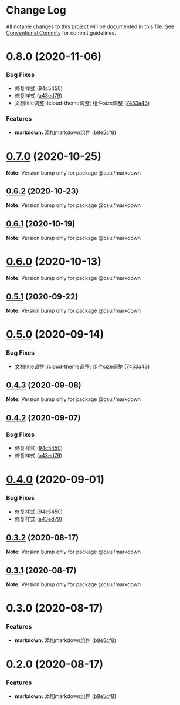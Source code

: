 # Change Log

All notable changes to this project will be documented in this file.
See [Conventional Commits](https://conventionalcommits.org) for commit guidelines.

# 0.8.0 (2020-11-06)


### Bug Fixes

* 修复样式 ([94c5450](https://gitee.com/gitee-fe/osui/tree/master/commits/94c545078c2b4c05dee48b880f32bed2d11459ea))
* 修复样式 ([a43ed79](https://gitee.com/gitee-fe/osui/tree/master/commits/a43ed793f7b01e40526ba3b0917d8ac902ec2eb7))
* 文档title调整; icloud-theme调整; 组件size调整 ([7453a43](https://gitee.com/gitee-fe/osui/tree/master/commits/7453a437fb419db875709b32f934ba9e3454f895))


### Features

* **markdown:** 添加markdown组件 ([b8e5cf8](https://gitee.com/gitee-fe/osui/tree/master/commits/b8e5cf81c78ecc732eaae9e88452cd9611432843))





# [0.7.0](https://gitee.com/gitee-fe/osui/tree/master/compare/@osui/markdown@0.6.2...@osui/markdown@0.7.0) (2020-10-25)

**Note:** Version bump only for package @osui/markdown





## [0.6.2](https://gitee.com/gitee-fe/osui/tree/master/compare/@osui/markdown@0.6.1...@osui/markdown@0.6.2) (2020-10-23)

**Note:** Version bump only for package @osui/markdown





## [0.6.1](https://gitee.com/gitee-fe/osui/tree/master/compare/@osui/markdown@0.5.1...@osui/markdown@0.6.1) (2020-10-19)

**Note:** Version bump only for package @osui/markdown





# [0.6.0](https://gitee.com/gitee-fe/osui/tree/master/compare/@osui/markdown@0.5.1...@osui/markdown@0.6.0) (2020-10-13)

**Note:** Version bump only for package @osui/markdown





## [0.5.1](https://gitee.com/gitee-fe/osui/tree/master/compare/@osui/markdown@0.5.0...@osui/markdown@0.5.1) (2020-09-22)

**Note:** Version bump only for package @osui/markdown





# [0.5.0](https://gitee.com/gitee-fe/osui/tree/master/compare/@osui/markdown@0.4.3...@osui/markdown@0.5.0) (2020-09-14)


### Bug Fixes

* 文档title调整; icloud-theme调整; 组件size调整 ([7453a43](https://gitee.com/gitee-fe/osui/tree/master/commits/7453a437fb419db875709b32f934ba9e3454f895))





## [0.4.3](https://gitee.com/gitee-fe/osui/tree/master/compare/@osui/markdown@0.4.2...@osui/markdown@0.4.3) (2020-09-08)

**Note:** Version bump only for package @osui/markdown





## [0.4.2](https://gitee.com/gitee-fe/osui/tree/master/compare/@osui/markdown@0.3.2...@osui/markdown@0.4.2) (2020-09-07)


### Bug Fixes

* 修复样式 ([94c5450](https://gitee.com/gitee-fe/osui/tree/master/commits/94c545078c2b4c05dee48b880f32bed2d11459ea))
* 修复样式 ([a43ed79](https://gitee.com/gitee-fe/osui/tree/master/commits/a43ed793f7b01e40526ba3b0917d8ac902ec2eb7))





# [0.4.0](https://gitee.com/gitee-fe/osui/tree/master/compare/@osui/markdown@0.3.2...@osui/markdown@0.4.0) (2020-09-01)


### Bug Fixes

* 修复样式 ([94c5450](https://gitee.com/gitee-fe/osui/tree/master/commits/94c545078c2b4c05dee48b880f32bed2d11459ea))
* 修复样式 ([a43ed79](https://gitee.com/gitee-fe/osui/tree/master/commits/a43ed793f7b01e40526ba3b0917d8ac902ec2eb7))





## [0.3.2](https://gitee.com/gitee-fe/osui/tree/master/compare/@osui/markdown@0.3.1...@osui/markdown@0.3.2) (2020-08-17)

**Note:** Version bump only for package @osui/markdown





## [0.3.1](https://gitee.com/gitee-fe/osui/tree/master/compare/@osui/markdown@0.3.0...@osui/markdown@0.3.1) (2020-08-17)

**Note:** Version bump only for package @osui/markdown





# 0.3.0 (2020-08-17)


### Features

* **markdown:** 添加markdown组件 ([b8e5cf8](https://gitee.com/gitee-fe/osui/tree/master/commits/b8e5cf81c78ecc732eaae9e88452cd9611432843))





# 0.2.0 (2020-08-17)


### Features

* **markdown:** 添加markdown组件 ([b8e5cf8](https://gitee.com/gitee-fe/osui/tree/master/commits/b8e5cf81c78ecc732eaae9e88452cd9611432843))
